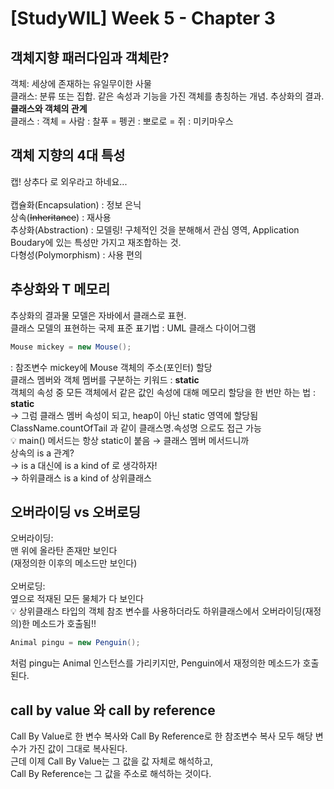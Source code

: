 # [StudyWIL] Week 5 - Chapter 3

## 객체지향 패러다임과 객체란?

객체: 세상에 존재하는 유일무이한 사물  
클래스: 분류 또는 집합. 같은 속성과 기능을 가진 객체를 총칭하는 개념. 추상화의 결과.
<br>
**클래스와 객체의 관계**  
클래스 : 객체 = 사람 : 찰푸 = 펭귄 : 뽀로로 = 쥐 : 미키마우스

## 객체 지향의 4대 특성

캡! 상추다 로 외우라고 하네요...  
<br>
캡슐화(Encapsulation) : 정보 은닉  
상속(~~Inheritance~~) : 재사용  
추상화(Abstraction) : 모델링! 구체적인 것을 분해해서 관심 영역, Application Boudary에 있는 특성만 가지고 재조합하는 것.  
다형성(Polymorphism) : 사용 편의

## 추상화와 T 메모리

추상화의 결과물 모델은 자바에서 클래스로 표현.  
클래스 모델의 표현하는 국제 표준 표기법 : UML 클래스 다이어그램

```java
Mouse mickey = new Mouse();
```

: 참조변수 mickey에 Mouse 객체의 주소(포인터) 할당
<br>
클래스 멤버와 객체 멤버를 구분하는 키워드 : **static**
<br>
객체의 속성 중 모든 객체에서 같은 값인 속성에 대해 메모리 할당을 한 번만 하는 법 : **static**  
→ 그럼 클래스 멤버 속성이 되고, heap이 아닌 static 영역에 할당됨  
ClassName.countOfTail 과 같이 클래스명.속성명 으로도 접근 가능
<br>
💡 main() 메서드는 항상 static이 붙음 → 클래스 멤버 메서드니까
<br>
상속의 is a 관계?  
→ is a 대신에 is a kind of 로 생각하자!  
→ 하위클래스 is a kind of 상위클래스

## 오버라이딩 vs 오버로딩

오버라이딩:  
맨 위에 올라탄 존재만 보인다  
(재정의한 이후의 메소드만 보인다)  
<br>
오버로딩:  
옆으로 적재된 모든 물체가 다 보인다
<br>
💡 상위클래스 타입의 객체 참조 변수를 사용하더라도 하위클래스에서 오버라이딩(재정의)한 메소드가 호출됨!!

```java
Animal pingu = new Penguin();
```

처럼 pingu는 Animal 인스턴스를 가리키지만, Penguin에서 재정의한 메소드가 호출된다.

## call by value 와 call by reference

Call By Value로 한 변수 복사와 Call By Reference로 한 참조변수 복사 모두 해당 변수가 가진 값이 그대로 복사된다.  
근데 이제 Call By Value는 그 값을 값 자체로 해석하고,  
Call By Reference는 그 값을 주소로 해석하는 것이다.
